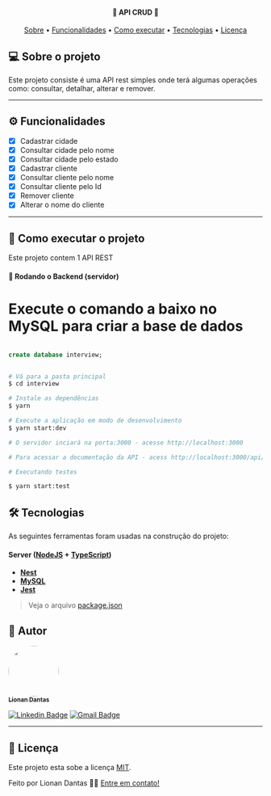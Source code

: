 
<h4 align="center"> 
	🚧  API CRUD 🚧
</h4>

<p align="center">
 <a href="#-sobre-o-projeto">Sobre</a> •
 <a href="#-funcionalidades">Funcionalidades</a> •
 <a href="#-como-executar-o-projeto">Como executar</a> • 
 <a href="#-tecnologias">Tecnologias</a> • 
 <a href="#user-content--licença">Licença</a>
</p>


## 💻 Sobre o projeto

Este projeto consiste é uma API rest simples onde terá algumas operações como: consultar, detalhar, alterar e remover.


---

## ⚙️ Funcionalidades

- [x] Cadastrar cidade
- [x] Consultar cidade pelo nome
- [x] Consultar cidade pelo estado
- [x] Cadastrar cliente
- [x] Consultar cliente pelo nome
- [x] Consultar cliente pelo Id
- [x] Remover cliente
- [x] Alterar o nome do cliente

---

## 🚀 Como executar o projeto

Este projeto contem 1 API REST

#### 🎲 Rodando o Backend (servidor)

# Execute o comando a baixo no MySQL para criar a base de dados
```sql

create database interview;

```


```bash

# Vá para a pasta principal
$ cd interview

# Instale as dependências
$ yarn

# Execute a aplicação em modo de desenvolvimento
$ yarn start:dev

# O servidor inciará na porta:3000 - acesse http://localhost:3000 

# Para acessar a documentação da API - acess http://localhost:3000/api/docs/#/

# Executando testes

$ yarn start:test


```

## 🛠 Tecnologias

As seguintes ferramentas foram usadas na construção do projeto:

#### [](https://github.com/lionandantas/NodeJS-Interview#server-nodejs--typescript)**Server**  ([NodeJS](https://nodejs.org/en/)  +  [TypeScript](https://www.typescriptlang.org/))

-   **[Nest](https://nestjs.com/)**
-   **[MySQL](https://www.mysql.com/)**
-   **[Jest](https://jestjs.io/pt-BR/)**

> Veja o arquivo  [package.json](https://github.com/lionandantas/NodeJS-Interview/blob/main/package.json)


## 🦸 Autor

<a href="#">
 <img style="border-radius: 50%;" src="https://avatars.githubusercontent.com/u/2438072?v=4
" width="100px;" alt=""/>
 <br />
 <sub><b>Lionan Dantas</b></sub></a>
 <br />

[![Linkedin Badge](https://img.shields.io/badge/-Lionan-blue?style=flat-square&logo=Linkedin&logoColor=white&link=https://www.linkedin.com/in/lionandantas/)](https://www.linkedin.com/in/lionandantas/) 
[![Gmail Badge](https://img.shields.io/badge/-lionandantas@gmail.com-c14438?style=flat-square&logo=Gmail&logoColor=white&link=mailto:lionandantas@gmail.com)](mailto:lionandantas@gmail.com)

---

## 📝 Licença

Este projeto esta sobe a licença [MIT](./LICENSE).

Feito por Lionan Dantas 👋🏽 [Entre em contato!](https://www.linkedin.com/in/lionandantas/)

